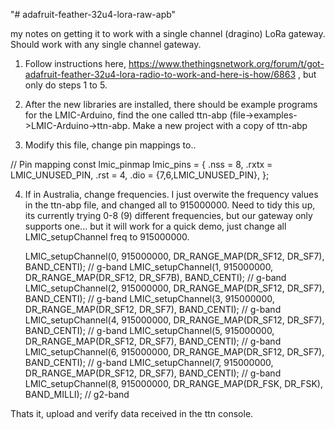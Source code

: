 "# adafruit-feather-32u4-lora-raw-apb" 


my notes on getting it to work with a single channel (dragino)  LoRa gateway. Should work with any single channel gateway. 

1) Follow instructions here, https://www.thethingsnetwork.org/forum/t/got-adafruit-feather-32u4-lora-radio-to-work-and-here-is-how/6863
, but only do steps 1 to 5.

2) After the new libraries are installed, there should be example programs for the LMIC-Arduino, find the one called ttn-abp (file->examples->LMIC-Arduino->ttn-abp.   Make a new project with a copy of ttn-abp

3) Modify this file, change pin mappings to..

// Pin mapping
const lmic_pinmap lmic_pins = {
    .nss = 8,
    .rxtx = LMIC_UNUSED_PIN,
    .rst = 4,
    .dio = {7,6,LMIC_UNUSED_PIN},
};

4) If in Australia, change frequencies. I just overwite the frequency values in the ttn-abp file, and changed all to 915000000. Need to tidy this up, its currently trying 0-8 (9) different frequencies, but our gateway only supports one... but it will work for a quick demo, just change  all LMIC_setupChannel freq to 915000000.


    LMIC_setupChannel(0, 915000000, DR_RANGE_MAP(DR_SF12, DR_SF7),  BAND_CENTI);      // g-band
    LMIC_setupChannel(1, 915000000, DR_RANGE_MAP(DR_SF12, DR_SF7B), BAND_CENTI);      // g-band
    LMIC_setupChannel(2, 915000000, DR_RANGE_MAP(DR_SF12, DR_SF7),  BAND_CENTI);      // g-band
    LMIC_setupChannel(3, 915000000, DR_RANGE_MAP(DR_SF12, DR_SF7),  BAND_CENTI);      // g-band
    LMIC_setupChannel(4, 915000000, DR_RANGE_MAP(DR_SF12, DR_SF7),  BAND_CENTI);      // g-band
    LMIC_setupChannel(5, 915000000, DR_RANGE_MAP(DR_SF12, DR_SF7),  BAND_CENTI);      // g-band
    LMIC_setupChannel(6, 915000000, DR_RANGE_MAP(DR_SF12, DR_SF7),  BAND_CENTI);      // g-band
    LMIC_setupChannel(7, 915000000, DR_RANGE_MAP(DR_SF12, DR_SF7),  BAND_CENTI);      // g-band
    LMIC_setupChannel(8, 915000000, DR_RANGE_MAP(DR_FSK,  DR_FSK),  BAND_MILLI);      // g2-band


Thats it, upload and verify data received in the ttn console. 
